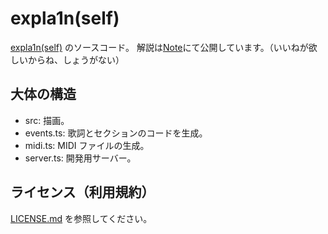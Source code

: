 # expla1n(self)

[expla1n(self)](https://www.nicovideo.jp/watch/sm43690833) のソースコード。
解説は[Note](<!-- TODO: リンク -->)にて公開しています。（いいねが欲しいからね、しょうがない）

## 大体の構造

- src: 描画。
- events.ts: 歌詞とセクションのコードを生成。
- midi.ts: MIDI ファイルの生成。
- server.ts: 開発用サーバー。

## ライセンス（利用規約）

[LICENSE.md](LICENSE.md) を参照してください。


